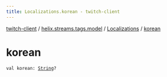 ```yaml
---
title: Localizations.korean - twitch-client
---
```


[twitch-client](../../index.html) / [helix.streams.tags.model](../index.html) / [Localizations](index.html) / [korean](./korean.html)

# korean

`val korean: `[`String`](https://kotlinlang.org/api/latest/jvm/stdlib/kotlin/-string/index.html)`?`